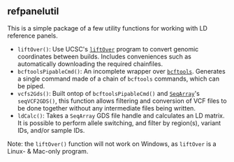 ## refpanelutil
This is a simple package of a few utility functions for working with LD reference panels.

* `liftOver()`: Use UCSC's [`liftOver`](https://genome.ucsc.edu/cgi-bin/hgLiftOver) program to convert genomic coordinates between builds. Includes conveniences such as automatically downloading the required chainfiles.
* `bcftoolsPipableCmd()`: An incomplete wrapper over [`bcftools`](https://samtools.github.io/bcftools/bcftools.html). Generates a single command made of a chain of `bcftools` commands, which can be piped. 
* `vcfs2Gds()`: Built ontop of `bcftoolsPipableCmd()` and [`SeqArray`](https://bioconductor.org/packages/release/bioc/html/SeqArray.html)'s `seqVCF2GDS()`, this function allows filtering and conversion of VCF files to be done together without any intermediate files being written.
* `ldCalc()`: Takes a `SeqArray` GDS file handle and calculates an LD matrix. It is possible to perform allele switching, and filter by region(s), variant IDs, and/or sample IDs. 

Note: the `liftOver()` function will not work on Windows, as `liftOver` is a Linux- & Mac-only program.
